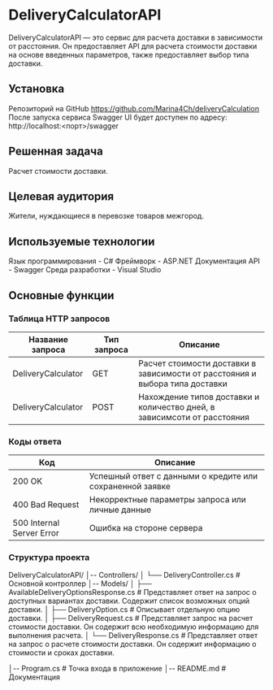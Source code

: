 # DeliveryCalculatorAPI
DeliveryCalculatorAPI — это сервис для расчета доставки в зависимости от расстояния. 
Он предоставляет API для расчета стоимости доставки на основе введенных параметров, также предоставляет выбор типа доставки.

## Установка
Репозиторий на GitHub https://github.com/Marina4Ch/deliveryCalculation 
После запуска сервиса Swagger UI будет доступен по адресу:
http://localhost:<порт>/swagger

## Решенная задача
Расчет стоимости доставки.

## Целевая аудитория
Жители, нуждающиеся в перевозке товаров межгород.

## Используемые технологии 
Язык программирования - C#
Фреймворк - ASP.NET
Документация API - Swagger
Среда разработки - Visual Studio

## Основные функции
### Таблица HTTP запросов
| Название запроса             | Тип запроса | Описание                           |
|------------------------------|-------------|------------------------------------|
| DeliveryCalculator             | GET         | Расчет стоимости доставки в зависимости от расстояния и выбора типа доставки       |
| DeliveryCalculator             | POST        | Нахождение типов доставки и количество дней, в зависимсоти от расстояния         |

### Коды ответа 
| Код	                    | Описание                                                  |
|---------------------------|-----------------------------------------------------------|
| 200 OK                    | Успешный ответ с данными о кредите или сохраненной заявке |
| 400 Bad Request           | Некорректные параметры запроса или личные данные          | 
| 500 Internal Server Error | Ошибка на стороне сервера                                 |

### Структура проекта
DeliveryCalculatorAPI/
│-- Controllers/
│   └── DeliveryController.cs   # Основной контроллер
│-- Models/
│   ├── AvailableDeliveryOptionsResponse.cs # Представляет ответ на запрос о доступных вариантах доставки. Содержит список возможных опций доставки.
│   ├── DeliveryOption.cs					# Описывает отдельную опцию доставки.
│   ├── DeliveryRequest.cs		   			# Представляет запрос на расчет стоимости доставки. Он содержит всю необходимую информацию для выполнения расчета.
│   └── DeliveryResponse.cs					# Представляет ответ на запрос о расчете стоимости доставки. Он содержит информацию о стоимости и сроках доставки.

│-- Program.cs                          # Точка входа в приложение
│-- README.md                           # Документация
